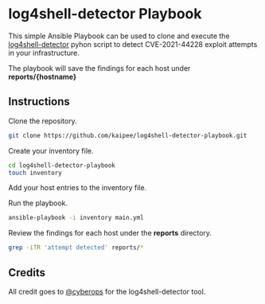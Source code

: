 # log4shell-detector Playbook

This simple Ansible Playbook can be used to clone and execute the [log4shell-detector](https://github.com/Neo23x0/log4shell-detector) pyhon script to detect CVE-2021-44228 exploit attempts in your infrastructure.

The playbook will save the findings for each host under **reports/{hostname}**

## Instructions

Clone the repository.

```sh
git clone https://github.com/kaipee/log4shell-detector-playbook.git
```

Create your inventory file.

```sh
cd log4shell-detector-playbook
touch inventory
```

Add your host entries to the inventory file.


Run the playbook.

```sh
ansible-playbook -i inventory main.yml
```

Review the findings for each host under the **reports** directory.

```sh
grep -iTR 'attempt detected' reports/*
```

## Credits

All credit goes to [@cyberops](https://twitter.com/cyb3rops) for the log4shell-detector tool.
